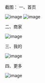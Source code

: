 截图：
一、首页

 ![image](https://github.com/Tony-Fun/LYTBuy/raw/master/Img/Home1.jpeg)  ![image](https://github.com/Tony-Fun/LYTBuy/raw/master/Img/Home2.jpeg)

二、商家

![image](https://github.com/Tony-Fun/LYTBuy/raw/master/Img/Shop.jpeg)

三、我的

 ![image](https://github.com/Tony-Fun/LYTBuy/raw/master/Img/Mine.jpeg)

四、更多

 ![image](https://github.com/Tony-Fun/LYTBuy/raw/master/Img/More.jpeg)

